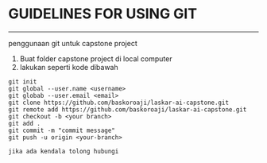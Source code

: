 # GUIDELINES FOR USING GIT
---
penggunaan git untuk capstone project

1. Buat folder capstone project di local computer
2. lakukan seperti kode dibawah

```
git init
git global --user.name <username>
git globab --user.email <email>
git clone https://github.com/baskoroaji/laskar-ai-capstone.git
git remote add https://github.com/baskoroaji/laskar-ai-capstone.git
git checkout -b <your branch>
git add .
git commit -m "commit message"
git push -u origin <your-branch>

jika ada kendala tolong hubungi 